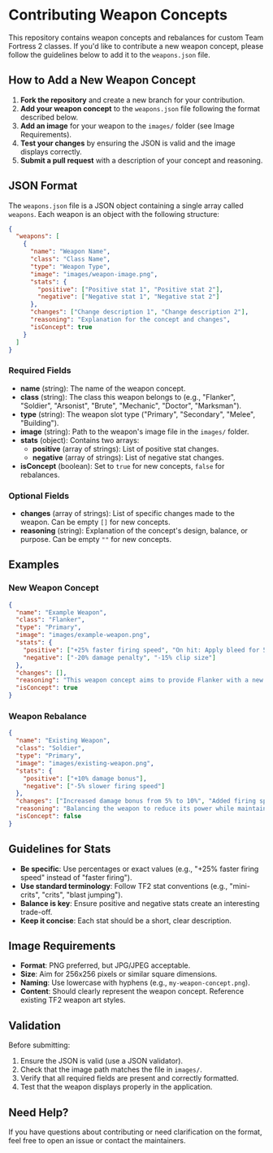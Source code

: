# Contributing Weapon Concepts

This repository contains weapon concepts and rebalances for custom Team Fortress 2 classes. If you'd like to contribute a new weapon concept, please follow the guidelines below to add it to the `weapons.json` file.

## How to Add a New Weapon Concept

1. **Fork the repository** and create a new branch for your contribution.
2. **Add your weapon concept** to the `weapons.json` file following the format described below.
3. **Add an image** for your weapon to the `images/` folder (see Image Requirements).
4. **Test your changes** by ensuring the JSON is valid and the image displays correctly.
5. **Submit a pull request** with a description of your concept and reasoning.

## JSON Format

The `weapons.json` file is a JSON object containing a single array called `weapons`. Each weapon is an object with the following structure:

```json
{
  "weapons": [
    {
      "name": "Weapon Name",
      "class": "Class Name",
      "type": "Weapon Type",
      "image": "images/weapon-image.png",
      "stats": {
        "positive": ["Positive stat 1", "Positive stat 2"],
        "negative": ["Negative stat 1", "Negative stat 2"]
      },
      "changes": ["Change description 1", "Change description 2"],
      "reasoning": "Explanation for the concept and changes",
      "isConcept": true
    }
  ]
}
```

### Required Fields

- **name** (string): The name of the weapon concept.
- **class** (string): The class this weapon belongs to (e.g., "Flanker", "Soldier", "Arsonist", "Brute", "Mechanic", "Doctor", "Marksman").
- **type** (string): The weapon slot type ("Primary", "Secondary", "Melee", "Building").
- **image** (string): Path to the weapon's image file in the `images/` folder.
- **stats** (object): Contains two arrays:
  - **positive** (array of strings): List of positive stat changes.
  - **negative** (array of strings): List of negative stat changes.
- **isConcept** (boolean): Set to `true` for new concepts, `false` for rebalances.

### Optional Fields

- **changes** (array of strings): List of specific changes made to the weapon. Can be empty `[]` for new concepts.
- **reasoning** (string): Explanation of the concept's design, balance, or purpose. Can be empty `""` for new concepts.

## Examples

### New Weapon Concept
```json
{
  "name": "Example Weapon",
  "class": "Flanker",
  "type": "Primary",
  "image": "images/example-weapon.png",
  "stats": {
    "positive": ["+25% faster firing speed", "On hit: Apply bleed for 5 seconds"],
    "negative": ["-20% damage penalty", "-15% clip size"]
  },
  "changes": [],
  "reasoning": "This weapon concept aims to provide Flanker with a new aggressive playstyle option.",
  "isConcept": true
}
```

### Weapon Rebalance
```json
{
  "name": "Existing Weapon",
  "class": "Soldier",
  "type": "Primary",
  "image": "images/existing-weapon.png",
  "stats": {
    "positive": ["+10% damage bonus"],
    "negative": ["-5% slower firing speed"]
  },
  "changes": ["Increased damage bonus from 5% to 10%", "Added firing speed penalty"],
  "reasoning": "Balancing the weapon to reduce its power while maintaining viability.",
  "isConcept": false
}
```

## Guidelines for Stats

- **Be specific**: Use percentages or exact values (e.g., "+25% faster firing speed" instead of "faster firing").
- **Use standard terminology**: Follow TF2 stat conventions (e.g., "mini-crits", "crits", "blast jumping").
- **Balance is key**: Ensure positive and negative stats create an interesting trade-off.
- **Keep it concise**: Each stat should be a short, clear description.

## Image Requirements

- **Format**: PNG preferred, but JPG/JPEG acceptable.
- **Size**: Aim for 256x256 pixels or similar square dimensions.
- **Naming**: Use lowercase with hyphens (e.g., `my-weapon-concept.png`).
- **Content**: Should clearly represent the weapon concept. Reference existing TF2 weapon art styles.

## Validation

Before submitting:
1. Ensure the JSON is valid (use a JSON validator).
2. Check that the image path matches the file in `images/`.
3. Verify that all required fields are present and correctly formatted.
4. Test that the weapon displays properly in the application.

## Need Help?

If you have questions about contributing or need clarification on the format, feel free to open an issue or contact the maintainers.